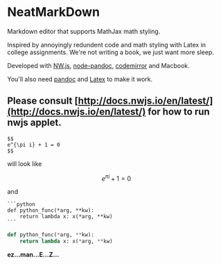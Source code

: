 # NeatMarkDown
Markdown editor that supports MathJax math styling.

Inspired by annoyingly redundent code and math styling with Latex in college assignments. We're not writing a book, we just want more sleep.

Developed with [NW.js](http://nwjs.io), [node-pandoc](https://www.npmjs.com/package/node-pandoc), [codemirror](http://codemirror.net) and Macbook. 

You'll also need [pandoc](http://pandoc.org) and [Latex](https://www.latex-project.org/) to make it work.

Please consult [http://docs.nwjs.io/en/latest/](http://docs.nwjs.io/en/latest/) for how to run nwjs applet.
---

```
$$
e^{\pi i} + 1 = 0
$$
```
will look like

$$
e^{\pi i} + 1 = 0
$$


and


````
```python
def python_func(*arg, **kw):
	return lambda x: x(*arg, **kw)
```
````

```python
def python_func(*arg, **kw):
	return lambda x: x(*arg, **kw)
```

**ez...man...E...Z...**
